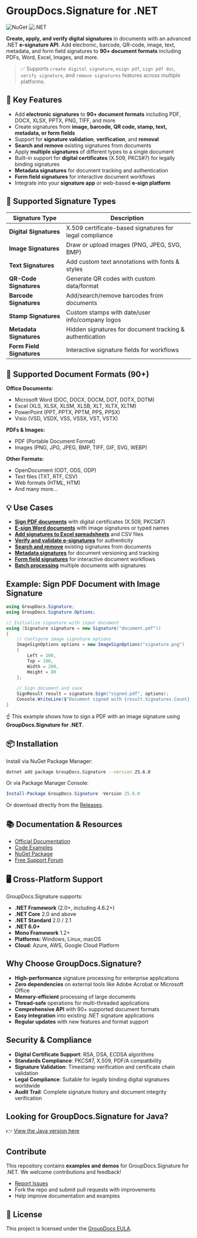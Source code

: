 # GroupDocs.Signature for .NET

![NuGet](https://img.shields.io/nuget/v/GroupDocs.Signature)
![.NET](https://img.shields.io/badge/.NET-4.6.2+-informational)

**Create, apply, and verify digital signatures** in documents with an advanced .NET **e-signature API**. Add electronic, barcode, QR-code, image, text, metadata, and form field signatures to **90+ document formats** including PDFs, Word, Excel, Images, and more.

> ✅ Supports `create digital signature`, `esign pdf`, `sign pdf doc`, `verify signature`, and `remove signatures` features across multiple platforms.


## 🚀 Key Features

- Add **electronic signatures** to **90+ document formats** including PDF, DOCX, XLSX, PPTX, PNG, TIFF, and more
- Create signatures from **image, barcode, QR code, stamp, text, metadata, or form fields**
- Support for **signature validation**, **verification**, and **removal**
- **Search and remove** existing signatures from documents
- Apply **multiple signatures** of different types to a single document
- Built-in support for **digital certificates** (X.509, PKCS#7) for legally binding signatures
- **Metadata signatures** for document tracking and authentication
- **Form field signatures** for interactive document workflows
- Integrate into your **signature app** or web-based **e-sign platform**


## 🔧 Supported Signature Types

| Signature Type     | Description                                |
|--|--|
| **Digital Signatures** | X.509 certificate-based signatures for legal compliance |
| **Image Signatures**   | Draw or upload images (PNG, JPEG, SVG, BMP)    |
| **Text Signatures**    | Add custom text annotations with fonts & styles |
| **QR-Code Signatures** | Generate QR codes with custom data/format   |
| **Barcode Signatures** | Add/search/remove barcodes from documents         |
| **Stamp Signatures**   | Custom stamps with date/user info/company logos |
| **Metadata Signatures** | Hidden signatures for document tracking & authentication |
| **Form Field Signatures** | Interactive signature fields for workflows |



## 📁 Supported Document Formats (90+)

**Office Documents:**
- Microsoft Word (DOC, DOCX, DOCM, DOT, DOTX, DOTM)
- Excel (XLS, XLSX, XLSM, XLSB, XLT, XLTX, XLTM)
- PowerPoint (PPT, PPTX, PPTM, PPS, PPSX)
- Visio (VSD, VSDX, VSS, VSSX, VST, VSTX)

**PDFs & Images:**
- PDF (Portable Document Format)
- Images (PNG, JPG, JPEG, BMP, TIFF, GIF, SVG, WEBP)

**Other Formats:**
- OpenDocument (ODT, ODS, ODP)
- Text files (TXT, RTF, CSV)
- Web formats (HTML, HTM)
- And many more...



## 💡 Use Cases

- [**Sign PDF documents**](https://docs.groupdocs.com/signature/net/sign-document-with-digital-signature/) with digital certificates (X.509, PKCS#7)
- [**E-sign Word documents**](https://docs.groupdocs.com/signature/net/sign-document-with-different-text-signature-implementation/#sign-document-with-text-signature-and-form-field-implementation-type) with image signatures or typed names
- [**Add signatures to Excel spreadsheets**](https://docs.groupdocs.com/signature/net/how-to-sign-excel-macros-using-csharp/) and CSV files
- [**Verify and validate e-signatures**](https://docs.groupdocs.com/signature/net/verify-digital-signatures-in-the-document/) for authenticity
- [**Search and remove**](https://docs.groupdocs.com/signature/net/delete-barcode-signatures-from-documents/) existing signatures from documents
- [**Metadata signatures**](https://docs.groupdocs.com/signature/net/esign-document-with-metadata-signature/) for document versioning and tracking
- [**Form field signatures**](https://docs.groupdocs.com/signature/net/esign-document-with-form-field-signature/) for interactive document workflows
- [**Batch processing**](https://docs.groupdocs.com/signature/net/iterative-digital-signing-of-the-pdf-document/) multiple documents with signatures



## Example: Sign PDF Document with Image Signature

```csharp
using GroupDocs.Signature;
using GroupDocs.Signature.Options;

// Initialize signature with input document
using (Signature signature = new Signature("document.pdf"))
{
    // Configure image signature options
    ImageSignOptions options = new ImageSignOptions("signature.png")
    {
        Left = 100,
        Top = 100,
        Width = 200,
        Height = 80
    };
    
    // Sign document and save
    SignResult result = signature.Sign("signed.pdf", options);
    Console.WriteLine($"Document signed with {result.Signatures.Count} signature(s)");
}
```

☝️ This example shows how to sign a PDF with an image signature using **GroupDocs.Signature for .NET**.



## 📦 Installation

Install via NuGet Package Manager:

```bash
dotnet add package GroupDocs.Signature --version 25.6.0
```

Or via Package Manager Console:

```powershell
Install-Package GroupDocs.Signature -Version 25.6.0
```

Or download directly from the [Releases](https://releases.groupdocs.com/signature/net/).



## 📚 Documentation & Resources

- [Official Documentation](https://docs.groupdocs.com/signature/net/)
- [Code Examples](https://github.com/groupdocs-signature/GroupDocs.Signature-for-.NET)
- [NuGet Package](https://www.nuget.org/packages/GroupDocs.Signature)
- [Free Support Forum](https://forum.groupdocs.com/c/signature)



## 🖥️ Cross-Platform Support

GroupDocs.Signature supports:

- **.NET Framework** (2.0+, including 4.6.2+)
- **.NET Core** 2.0 and above
- **.NET Standard** 2.0 / 2.1
- **.NET 6.0+**
- **Mono Framework** 1.2+
- **Platforms:** Windows, Linux, macOS
- **Cloud:** Azure, AWS, Google Cloud Platform



## Why Choose GroupDocs.Signature?

- **High-performance** signature processing for enterprise applications
- **Zero dependencies** on external tools like Adobe Acrobat or Microsoft Office
- **Memory-efficient** processing of large documents
- **Thread-safe** operations for multi-threaded applications
- **Comprehensive API** with 90+ supported document formats
- **Easy integration** into existing .NET signature applications
- **Regular updates** with new features and format support



## Security & Compliance

- **Digital Certificate Support**: RSA, DSA, ECDSA algorithms
- **Standards Compliance**: PKCS#7, X.509, PDF/A compatibility
- **Signature Validation**: Timestamp verification and certificate chain validation
- **Legal Compliance**: Suitable for legally binding digital signatures worldwide
- **Audit Trail**: Complete signature history and document integrity verification



## Looking for GroupDocs.Signature for Java?

👉 [View the Java version here](https://github.com/groupdocs-signature/GroupDocs.Signature-for-Java)



## Contribute

This repository contains **examples and demos** for GroupDocs.Signature for .NET. We welcome contributions and feedback! 

- [Report Issues](https://github.com/groupdocs-signature/GroupDocs.Signature-for-.NET/issues)
- Fork the repo and submit pull requests with improvements
- Help improve documentation and examples



<!--
SEO Keywords:
digital signature, create digital signature, document sign, document signature, e sign, e sign process, e signature, e signature from image, electronic sign, electronic signature, signature e sign, groupdocs signature, sign documents online, sign pdf doc, sign pdf document, sign the pdf, sign to pdf, signature app, signature pdf, signing pdf document, csv file signature, remove barcode from pdf, qr code remover from pdf, signature valid png, get a signature, signature api, signature java, esign pdf, file signature, verify signature, create signature, image signature
-->

## 📜 License

This project is licensed under the [GroupDocs EULA](https://purchase.groupdocs.com/policies/license).